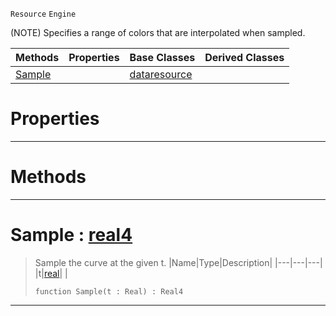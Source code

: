  `Resource` `Engine`



(NOTE) Specifies a range of colors that are interpolated when sampled.

|Methods|Properties|Base Classes|Derived Classes|
|---|---|---|---|
|[ Sample](https://github.com/PlasmaEngine/PlasmaDocs/blob/master/code_reference/class_reference/colorgradient.markdown#sample-plasma-engine-docum)| |[dataresource](https://github.com/PlasmaEngine/PlasmaDocs/blob/master/code_reference/class_reference/dataresource.markdown)| |


 #  Properties


---  
 #  Methods


---  
 #  Sample : [real4](https://github.com/PlasmaEngine/PlasmaDocs/blob/master/code_reference/lightning_base_types/real4.markdown)

> Sample the curve at the given t.
> |Name|Type|Description|
> |---|---|---|
> |t|[real](https://github.com/PlasmaEngine/PlasmaDocs/blob/master/code_reference/lightning_base_types/real.markdown)| |
> ``` lang=cpp, name=Lightning
> function Sample(t : Real) : Real4
> ``` 


---  
 

 